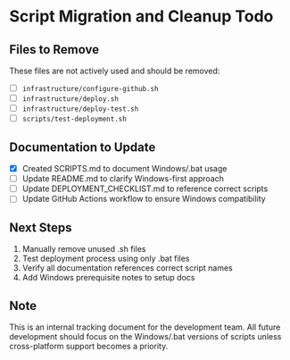 # Script Migration and Cleanup Todo

## Files to Remove
These files are not actively used and should be removed:
- [ ] `infrastructure/configure-github.sh`
- [ ] `infrastructure/deploy.sh`
- [ ] `infrastructure/deploy-test.sh`
- [ ] `scripts/test-deployment.sh`

## Documentation to Update
- [x] Created SCRIPTS.md to document Windows/.bat usage
- [ ] Update README.md to clarify Windows-first approach
- [ ] Update DEPLOYMENT_CHECKLIST.md to reference correct scripts
- [ ] Update GitHub Actions workflow to ensure Windows compatibility

## Next Steps
1. Manually remove unused .sh files
2. Test deployment process using only .bat files
3. Verify all documentation references correct script names
4. Add Windows prerequisite notes to setup docs

## Note
This is an internal tracking document for the development team.
All future development should focus on the Windows/.bat versions of scripts
unless cross-platform support becomes a priority.